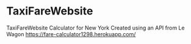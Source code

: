# TaxiFareWebsite
TaxiFareWebsite Calculator for New York
Created using an API from Le Wagon
https://fare-calculator1298.herokuapp.com/
